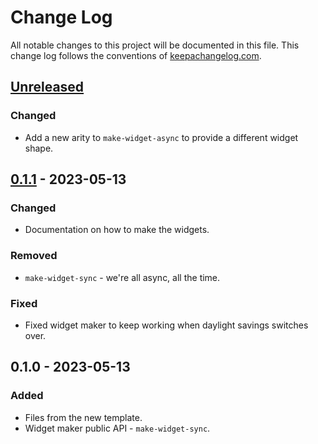 # Change Log
All notable changes to this project will be documented in this file. This change log follows the conventions of [keepachangelog.com](http://keepachangelog.com/).

## [Unreleased]
### Changed
- Add a new arity to `make-widget-async` to provide a different widget shape.

## [0.1.1] - 2023-05-13
### Changed
- Documentation on how to make the widgets.

### Removed
- `make-widget-sync` - we're all async, all the time.

### Fixed
- Fixed widget maker to keep working when daylight savings switches over.

## 0.1.0 - 2023-05-13
### Added
- Files from the new template.
- Widget maker public API - `make-widget-sync`.

[Unreleased]: https://github.com/your-name/day07-directory/compare/0.1.1...HEAD
[0.1.1]: https://github.com/your-name/day07-directory/compare/0.1.0...0.1.1
